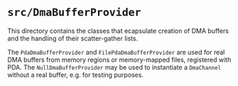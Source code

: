 # `src/DmaBufferProvider`
This directory contains the classes that ecapsulate creation of DMA buffers and the handling of their scatter-gather 
lists.

The `PdaDmaBufferProvider` and `FilePdaDmaBufferProvider` are used for real DMA buffers from memory regions or
memory-mapped files, registered with PDA.
The `NullDmaBufferProvider` may be used to instantiate a `DmaChannel` without a real buffer, e.g. for testing
purposes.